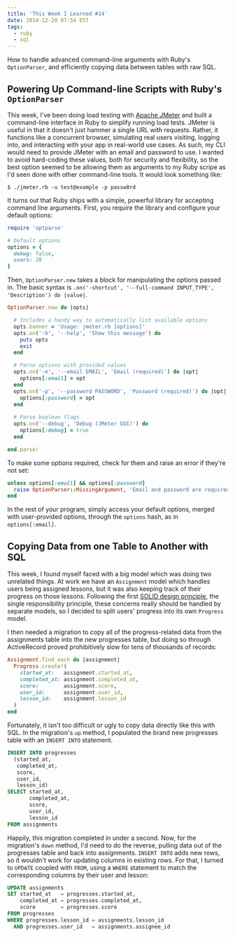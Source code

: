```yaml
---
title: 'This Week I Learned #14'
date: 2014-12-20 07:54 EST
tags:
  - ruby
  - sql
---
```


How to handle advanced command-line arguments with Ruby's `OptionParser`, and efficiently copying data between tables with raw SQL.

<!--more-->

## Powering Up Command-line Scripts with Ruby's `OptionParser`

This week, I've been doing load testing with [Apache JMeter](http://jmeter.apache.org/) and built a command-line interface in Ruby to simplify running load tests. JMeter is useful in that it doesn't just hammer a single URL with requests. Rather, it functions like a concurrent browser, simulating real users visiting, logging into, and interacting with your app in real-world use cases. As such, my CLI would need to provide JMeter with an email and password to use. I wanted to avoid hard-coding these values, both for security and flexibility, so the best option seemed to be allowing them as arguments to my Ruby scripe as I'd seen done with other command-line tools. It would look something like:

    $ ./jmeter.rb -u test@example -p passw0rd

It turns out that Ruby ships with a simple, powerful library for accepting command line arguments. First, you require the library and configure your default options:

```ruby
require 'optparse'

# Default options
options = {
  debug: false,
  users: 20
}
```

Then, `OptionParser.new` takes a block for manipulating the options passed in. The basic syntax is `.on('-shortcut', '--full-command INPUT_TYPE', 'Description') do |value|`.

```ruby
OptionParser.new do |opts|

  # Includes a handy way to automatically list available options
  opts.banner = 'Usage: jmeter.rb [options]'
  opts.on('-h', '--help', 'Show this message') do
    puts opts
    exit
  end

  # Parse options with provided values
  opts.on('-e', '--email EMAIL', 'Email (required)') do |opt|
    options[:email] = opt
  end
  opts.on('-p', '--password PASSWORD', 'Password (required)') do |opt|
    options[:password] = opt
  end
  
  # Parse boolean flags
  opts.on('--debug', 'Debug (JMeter GUI)') do
    options[:debug] = true
  end

end.parse!
```

To make some options required, check for them and raise an error if they're not set:

```ruby
unless options[:email] && options[:password]
  raise OptionParser::MissingArgument, 'Email and password are required'
end
```

In the rest of your program, simply access your default options, merged with user-provided options, through the `options` hash, as in `options[:email]`.

## Copying Data from one Table to Another with SQL

This week, I found myself faced with a big model which was doing two unrelated things. At work we have an `Assignment` model which handles users being assigned lessons, but it was also keeping track of their progress on those lessons. Following the first [SOLID design principle](http://en.wikipedia.org/wiki/SOLID_%28object-oriented_design%29), the single responsibility principle, these concerns really should be handled by separate models, so I decided to split users' progress into its own `Progress` model.

I then needed a migration to copy all of the progress-related data from the assignments table into the new progresses table, but doing so through ActiveRecord proved prohibitively slow for tens of thousands of records:

```ruby
Assignment.find_each do |assignment|
  Progress.create!(
    started_at:   assignment.started_at,
    completed_at: assignment.completed_at,
    score:        assignment.score,
    user_id:      assignment.user_id,
    lesson_id:    assignment.lesson_id
  )
end
```

Fortunately, it isn't too difficult or ugly to copy data directly like this with SQL. In the migration's `up` method, I populated the brand new progresses table with an `INSERT INTO` statement.

```sql
INSERT INTO progresses
  (started_at,
   completed_at,
   score,
   user_id,
   lesson_id)
SELECT started_at,
       completed_at,
       score,
       user_id,
       lesson_id
FROM assignments
```

Happily, this migration completed in under a second. Now, for the migration's `down` method, I'd need to do the reverse, pulling data out of the progresses table and back into assignments. `INSERT INTO` adds new rows, so it wouldn't work for updating columns in existing rows. For that, I turned to `UPDATE` coupled with `FROM`, using a `WHERE` statement to match the corresponding columns by their user and lesson:

```sql
UPDATE assignments
SET started_at   = progresses.started_at,
    completed_at = progresses.completed_at,
    score        = progresses.score
FROM progresses
WHERE progresses.lesson_id = assignments.lesson_id
  AND progresses.user_id   = assignments.assignee_id
```
